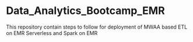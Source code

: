 # Data_Analytics_Bootcamp_EMR
This repository contain steps to follow for deployment of MWAA based ETL on EMR Serverless and Spark on EMR 
